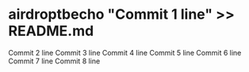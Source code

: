 # airdroptbecho "Commit 1 line" >> README.md

Commit 2 line
Commit 3 line
Commit 4 line
Commit 5 line
Commit 6 line
Commit 7 line
Commit 8 line
